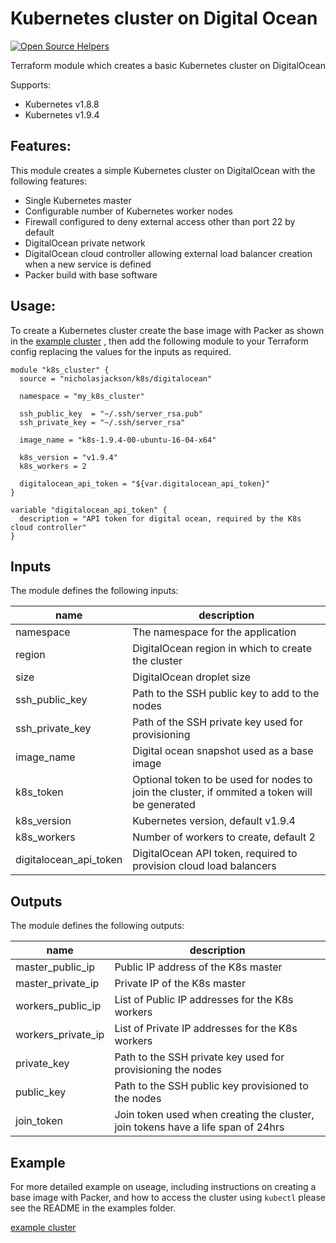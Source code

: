# Kubernetes cluster on Digital Ocean

[![Open Source Helpers](https://www.codetriage.com/nicholasjackson/terraform-digitalocean-k8s/badges/users.svg)](https://www.codetriage.com/nicholasjackson/terraform-digitalocean-k8s)

Terraform module which creates a basic Kubernetes cluster on DigitalOcean

Supports:
* Kubernetes v1.8.8
* Kubernetes v1.9.4

## Features:
This module creates a simple Kubernetes cluster on DigitalOcean with the following features:

* Single Kubernetes master
* Configurable number of Kubernetes worker nodes
* Firewall configured to deny external access other than port 22 by default
* DigitalOcean private network
* DigitalOcean cloud controller allowing external load balancer creation when a new service is defined
* Packer build with base software

## Usage:
To create a Kubernetes cluster create the base image with Packer as shown in the [example cluster](https://github.com/nicholasjackson/terraform-digitalocean-k8s/tree/master/examples)
, then add the following module to your Terraform config replacing the values for the inputs as required.

```hcl
module "k8s_cluster" {
  source = "nicholasjackson/k8s/digitalocean"

  namespace = "my_k8s_cluster"

  ssh_public_key  = "~/.ssh/server_rsa.pub"
  ssh_private_key = "~/.ssh/server_rsa"

  image_name = "k8s-1.9.4-00-ubuntu-16-04-x64"

  k8s_version = "v1.9.4"
  k8s_workers = 2

  digitalocean_api_token = "${var.digitalocean_api_token}"
}

variable "digitalocean_api_token" {
  description = "API token for digital ocean, required by the K8s cloud controller"
}
```

## Inputs
The module defines the following inputs:

| name | description |
| ---- | ----------- |
| namespace | The namespace for the application |
| region | DigitalOcean region in which to create the cluster |
| size | DigitalOcean droplet size |
| ssh_public_key | Path to the SSH public key to add to the nodes |
| ssh_private_key | Path of the SSH private key used for provisioning |
| image_name | Digital ocean snapshot used as a base image |
| k8s_token | Optional token to be used for nodes to join the cluster, if ommited a token will be generated |
| k8s_version | Kubernetes version, default v1.9.4 |
| k8s_workers | Number of workers to create, default 2 |
| digitalocean_api_token | DigitalOcean API token, required to provision cloud load balancers |

## Outputs
The module defines the following outputs:

| name | description |
| ---- | ----------- |
| master_public_ip | Public IP address of the K8s master |
| master_private_ip | Private IP of the K8s master |
| workers_public_ip | List of Public IP addresses for the K8s workers |
| workers_private_ip | List of Private IP addresses for the K8s workers |
| private_key | Path to the SSH private key used for provisioning the nodes |
| public_key | Path to the SSH public key provisioned to the nodes |
| join_token | Join token used when creating the cluster, join tokens have a life span of 24hrs |

## Example
For more detailed example on useage, including instructions on creating a base image with Packer, and how to access the cluster using `kubectl` please see the README in the examples folder.

[example cluster](https://github.com/nicholasjackson/terraform-digitalocean-k8s/tree/master/examples)
